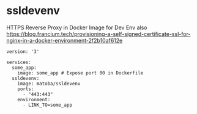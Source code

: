 # ssldevenv
HTTPS Reverse Proxy in Docker Image for Dev Env
also
https://blog.francium.tech/provisioning-a-self-signed-certificate-ssl-for-nginx-in-a-docker-environment-2f2b10af612e


```
version: '3'

services:
  some_app:
    image: some_app # Expose port 80 in Dockerfile
  ssldevenv:
    image: matoba/ssldevenv
    ports:
      - "443:443"
    environment:
      - LINK_TO=some_app

```
